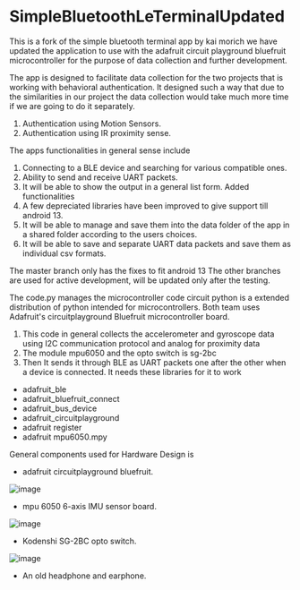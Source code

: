 

# SimpleBluetoothLeTerminalUpdated

This is a fork of the simple bluetooth terminal app by kai morich we have updated the application to use with the adafruit circuit playground bluefruit microcontroller for the purpose of data collection and further development.  

The app is designed to facilitate data collection for the two projects that is working with behavioral authentication. It designed such a way that due to the similarities in our project the data collection would take much more time if we are going to do it separately.

 1. Authentication using Motion Sensors.
 2. Authentication using IR proximity sense.

The apps functionalities in general sense include
 1. Connecting to a BLE device and searching for various compatible ones.
 2. Ability to send and receive UART packets.
 3. It will be able to show the output in a general list form.
Added functionalities
 1. A few depreciated libraries have been improved to give support till android 13.
 2. It will be able to manage and save them into the data folder of the app in a shared folder according to the users choices.
 3. It will be able to save and separate UART data packets and save them as individual csv formats.

The master branch only has the fixes to fit android 13 The other branches are used for active development, will be updated only after the testing.

The code.py  manages the microcontroller code 
 circuit python is a extended distribution of python intended for microcontrollers.
 Both team uses Adafruit's circuitplayground Bluefruit microcontroller board. 
 
 1. This code in general collects the accelerometer and gyroscope data using I2C communication protocol and analog for proximity data
 2. The module mpu6050 and the opto switch is sg-2bc 
 3. Then It sends it through BLE as UART packets one after the other when a device is connected.
It needs these libraries for it to work
 - adafruit_ble
 - adafruit_bluefruit_connect
 - adafruit_bus_device
 - adafruit_circuitplayground
 - adafruit register
 - adafruit mpu6050.mpy

General components used for Hardware Design is
- adafruit circuitplayground bluefruit.

![image](https://user-images.githubusercontent.com/69628550/232348364-b1b08e9a-7ccf-43e3-bf85-d44b5ca4aabb.png)

- mpu 6050 6-axis IMU sensor board.

![image](https://user-images.githubusercontent.com/69628550/232348646-d2487d63-a854-48c7-90de-b8471fd84af9.png)

- Kodenshi SG-2BC opto switch.

![image](https://user-images.githubusercontent.com/69628550/232348731-03e235e8-3d43-4cf9-bd5b-d20d7a982566.png)

- An old headphone and earphone.



